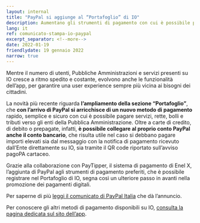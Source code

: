 ```yaml
---
layout: internal
title: "PayPal si aggiunge al “Portafoglio” di IO"
description: Aumentano gli strumenti di pagamento con cui è possibile pagare i servizi pubblici direttamente in app
lang: it
ref: comunicato-stampa-io-paypal
excerpt_separator: <!--more-->
date: 2022-01-19
friendlydate: 19 gennaio 2022
narrow: true
---
```


Mentre il numero di utenti, Pubbliche Amministrazioni e servizi presenti su IO cresce a ritmo spedito e costante, evolvono anche le funzionalità dell’app, per garantire una user experience sempre più vicina ai bisogni dei cittadini.

La novità più recente riguarda **l’ampliamento della sezione “Portafoglio”**, che **con l’arrivo di PayPal si arricchisce di un nuovo metodo di pagamento** rapido, semplice e sicuro con cui è possibile pagare servizi, rette, bolli e tributi verso gli enti della Pubblica Amministrazione. Oltre a carte di credito, di debito o prepagate, infatti, **è possibile collegare al proprio conto PayPal anche il conto bancario**, che risulta utile nel caso si debbano pagare importi elevati sia dal messaggio con la notifica di pagamento ricevuto dall’Ente direttamente su IO, sia tramite il QR code riportato sull’avviso pagoPA cartaceo.

Grazie alla collaborazione con PayTipper, il sistema di pagamento di Enel X, l’aggiunta di PayPal agli strumenti di pagamento preferiti, che è possibile registrare nel Portafoglio di IO, segna così un ulteriore passo in avanti nella promozione dei pagamenti digitali.

Per saperne di più [leggi il comunicato di PayPal Italia](https://newsroom.it.paypal-corp.com/paypal-appIo) che dà l’annuncio.

Per conoscere gli altri metodi di pagamento disponibili su IO, [consulta la pagina dedicata sul sito dell’app](/metodi-pagamento/).
